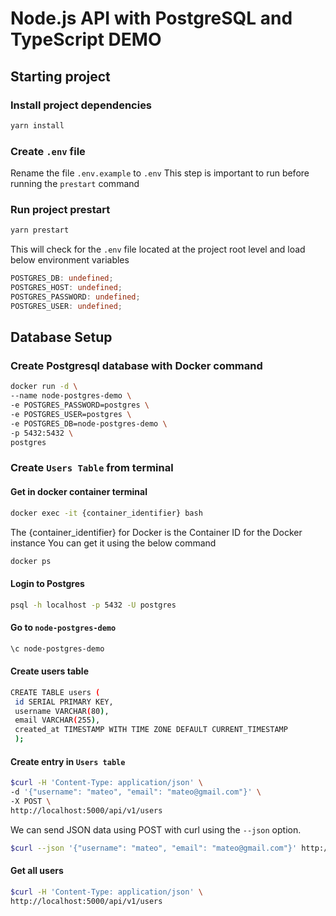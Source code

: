 # Node.js API with PostgreSQL and TypeScript DEMO

## Starting project

### Install project dependencies

```bash
yarn install
```

### Create `.env` file

Rename the file `.env.example` to `.env`
This step is important to run before running the `prestart` command

### Run project prestart

```bash
yarn prestart
```

This will check for the `.env` file located at the project root level and load below environment variables

```ts
POSTGRES_DB: undefined;
POSTGRES_HOST: undefined;
POSTGRES_PASSWORD: undefined;
POSTGRES_USER: undefined;
```

## Database Setup

### Create Postgresql database with Docker command

```bash
docker run -d \
--name node-postgres-demo \
-e POSTGRES_PASSWORD=postgres \
-e POSTGRES_USER=postgres \
-e POSTGRES_DB=node-postgres-demo \
-p 5432:5432 \
postgres
```

### Create `Users Table` from terminal

#### Get in docker container terminal

```bash
docker exec -it {container_identifier} bash
```

The {container_identifier} for Docker is the Container ID for the Docker instance
You can get it using the below command

```bash
docker ps
```

#### Login to Postgres

```bash
psql -h localhost -p 5432 -U postgres
```

#### Go to `node-postgres-demo`

```bash
\c node-postgres-demo
```

#### Create users table

```bash
CREATE TABLE users (
 id SERIAL PRIMARY KEY,
 username VARCHAR(80),
 email VARCHAR(255),
 created_at TIMESTAMP WITH TIME ZONE DEFAULT CURRENT_TIMESTAMP
 );
```

#### Create entry in `Users table`

```bash
$curl -H 'Content-Type: application/json' \
-d '{"username": "mateo", "email": "mateo@gmail.com"}' \
-X POST \
http://localhost:5000/api/v1/users
```

We can send JSON data using POST with curl using the `--json` option.

```bash
$curl --json '{"username": "mateo", "email": "mateo@gmail.com"}' http://localhost:5000/api/v1/users
```

#### Get all users

```bash
$curl -H 'Content-Type: application/json' \
http://localhost:5000/api/v1/users
```
